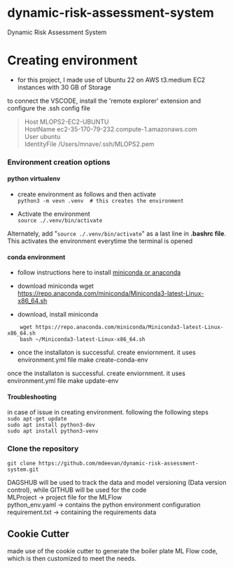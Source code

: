 # dynamic-risk-assessment-system
Dynamic Risk Assessment System


# Creating environment

- for this project, I made use of Ubuntu 22 on AWS t3.medium EC2 instances with  30 GB of Storage    

to connect the VSCODE, install the 'remote explorer' extension and configure the .ssh config file  
>Host MLOPS2-EC2-UBUNTU   
    HostName ec2-35-170-79-232.compute-1.amazonaws.com  
    User ubuntu  
    IdentityFile /Users/mnave/.ssh/MLOPS2.pem  

### Environment creation options
#### python virtualenv
- create environment as follows and then activate  
`python3 -m vevn .venv  # this creates the environment`

- Activate the environment  
`source ./.venv/bin/activate`  

Alternately, add "`source ./.venv/bin/activate`" as a last line in **.bashrc file**. This activates the environment everytime the terminal is opened  

#### conda environment
- follow instructions here to install [miniconda or anaconda](https://www.anaconda.com/docs/getting-started/miniconda/install#linux-terminal-installer)  

* download miniconda
wget https://repo.anaconda.com/miniconda/Miniconda3-latest-Linux-x86_64.sh

* download, install miniconda  
````
    wget https://repo.anaconda.com/miniconda/Miniconda3-latest-Linux-x86_64.sh
    bash ~/Miniconda3-latest-Linux-x86_64.sh
````
- once the installaton is successful. create enviornment. it uses environment.yml file
make create-conda-env

once the installaton is successful. create enviornment. it uses environment.yml file
make update-env


#### Troubleshooting
in case of issue in creating environment. following the following steps  
`sudo apt-get update`  
`sudo apt install python3-dev`  
`sudo apt install python3-venv`


### Clone the repository
`git clone https://github.com/mdeevan/dynamic-risk-assessment-system.git`



DAGSHUB will be used to track the data and model versioning (Data version control), while GITHUB will be used for the code   
MLProject -> project file for the MLFlow  
python_env.yaml -> contains the python environment configuration  
requirement.txt -> containing the requirements data  

## Cookie Cutter
made use of the cookie cutter to generate the boiler plate ML Flow code, which is then customized to meet the needs.

